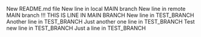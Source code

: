 New README.md file
New line in local MAIN branch
New line in remote MAIN branch
!!! THIS IS LINE IN MAIN BRANCH
New line in TEST_BRANCH
Another line in TEST_BRANCH
Just another one line in TEST_BRANCH
Test new line in TEST_BRANCH
Just a line in TEST_BRANCH
